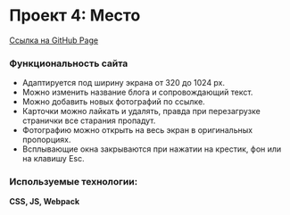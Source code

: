 # Проект 4: Место
[Ссылка на GitHub Page](https://infeda.github.io/mesto/)

### Функциональность сайта

* Адаптируется под ширину экрана от 320 до 1024 px.
* Можно изменить название блога и сопровождающий текст.
* Можно добавить новых фотографий по ссылке.
* Карточки можно лайкать и удалять, правда при перезагрузке странички все старания пропадут.
* Фотографию можно открыть на весь экран в оригинальных пропорциях.
* Всплывающие окна закрываются при нажатии на крестик, фон или на клавишу Esc.

### Используемые технологии:

**CSS, JS, Webpack**